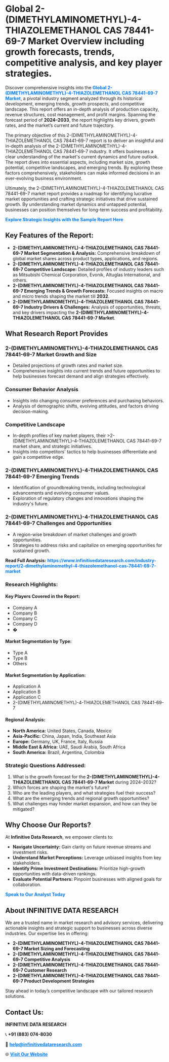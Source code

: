 <h1>Global 2-(DIMETHYLAMINOMETHYL)-4-THIAZOLEMETHANOL CAS 78441-69-7 Market Overview including growth forecasts, trends, competitive analysis, and key player strategies.</h1>
<p>
Discover comprehensive insights into the 
<a href="https://www.infinitivedataresearch.com/industry-report/2-dimethylaminomethyl-4-thiazolemethanol-cas-78441-69-7-market" rel="dofollow" style="color: #007BFF; text-decoration: none;"><strong>Global 2-(DIMETHYLAMINOMETHYL)-4-THIAZOLEMETHANOL CAS 78441-69-7 Market</strong></a>, a pivotal industry segment analyzed through its historical development, emerging trends, growth prospects, and competitive landscape. This report offers an in-depth analysis of production capacity, revenue structures, cost management, and profit margins. Spanning the forecast period of <strong>2024–2033</strong>, the report highlights key drivers, growth rates, and the market’s current and future trajectory.
</p>
<p>
The primary objective of this 2-(DIMETHYLAMINOMETHYL)-4-THIAZOLEMETHANOL CAS 78441-69-7 report is to deliver an insightful and in-depth analysis of the 2-(DIMETHYLAMINOMETHYL)-4-THIAZOLEMETHANOL CAS 78441-69-7 industry. It offers businesses a clear understanding of the market's current dynamics and future outlook. The report dives into essential aspects, including market size, growth potential, competitive landscapes, and emerging trends. By exploring these factors comprehensively, stakeholders can make informed decisions in an ever-evolving business environment.
</p>
<p>
Ultimately, the 2-(DIMETHYLAMINOMETHYL)-4-THIAZOLEMETHANOL CAS 78441-69-7 market report provides a roadmap for identifying lucrative market opportunities and crafting strategic initiatives that drive sustained growth. By understanding market dynamics and untapped potential, businesses can position themselves for long-term success and profitability.
</p>
<p>
<a href="https://www.infinitivedataresearch.com/request-sample/reportId=107616" style="color: #007BFF; text-decoration: none;"><strong>Explore Strategic Insights with the Sample Report Here</strong></a>
</p>

<h2>Key Features of the Report:</h2>
<ul>
<li><strong>2-(DIMETHYLAMINOMETHYL)-4-THIAZOLEMETHANOL CAS 78441-69-7 Market Segmentation & Analysis:</strong> Comprehensive breakdown of global market shares across product types, applications, and regions.</li>
<li><strong>2-(DIMETHYLAMINOMETHYL)-4-THIAZOLEMETHANOL CAS 78441-69-7 Competitive Landscape:</strong> Detailed profiles of industry leaders such as Mitsubishi Chemical Corporation, Evonik, Altuglas International, and others.</li>
<li><strong>2-(DIMETHYLAMINOMETHYL)-4-THIAZOLEMETHANOL CAS 78441-69-7 Emerging Trends & Growth Forecasts:</strong> Focused insights on macro and micro trends shaping the market till <strong>2032</strong>.</li>
<li><strong>2-(DIMETHYLAMINOMETHYL)-4-THIAZOLEMETHANOL CAS 78441-69-7 Industry Drivers & Challenges:</strong> Analysis of opportunities, threats, and key drivers impacting the <strong>2-(DIMETHYLAMINOMETHYL)-4-THIAZOLEMETHANOL CAS 78441-69-7 Market</strong>.</li>
</ul>

<h2>What Research Report Provides</h2>
<h3>2-(DIMETHYLAMINOMETHYL)-4-THIAZOLEMETHANOL CAS 78441-69-7 Market Growth and Size</h3>
<ul>
<li>Detailed projections of growth rates and market size.</li>
<li>Comprehensive insights into current trends and future opportunities to help businesses forecast demand and align strategies effectively.</li>
</ul>

<h3>Consumer Behavior Analysis</h3>
<ul>
<li>Insights into changing consumer preferences and purchasing behaviors.</li>
<li>Analysis of demographic shifts, evolving attitudes, and factors driving decision-making.</li>
</ul>

<h3>Competitive Landscape</h3>
<ul>
<li>In-depth profiles of key market players, their >2-(DIMETHYLAMINOMETHYL)-4-THIAZOLEMETHANOL CAS 78441-69-7 market share, and strategic initiatives.</li>
<li>Insights into competitors' tactics to help businesses differentiate and gain a competitive edge.</li>
</ul>

<h3>2-(DIMETHYLAMINOMETHYL)-4-THIAZOLEMETHANOL CAS 78441-69-7 Emerging Trends</h3>
<ul>
<li>Identification of groundbreaking trends, including technological advancements and evolving consumer values.</li>
<li>Exploration of regulatory changes and innovations shaping the industry's future.</li>
</ul>

<h3>2-(DIMETHYLAMINOMETHYL)-4-THIAZOLEMETHANOL CAS 78441-69-7 Challenges and Opportunities</h3>
<ul>
<li>A region-wise breakdown of market challenges and growth opportunities.</li>
<li>Strategies to address risks and capitalize on emerging opportunities for sustained growth.</li>
</ul>
<p><strong>Read Full Analysis:</strong> <a href="https://www.infinitivedataresearch.com/industry-report/2-dimethylaminomethyl-4-thiazolemethanol-cas-78441-69-7-market" rel="dofollow" style="color: #007BFF; text-decoration: none;"><strong>https://www.infinitivedataresearch.com/industry-report/2-dimethylaminomethyl-4-thiazolemethanol-cas-78441-69-7-market</strong></a></p>
<h3>Research Highlights:</h3>
<h4>Key Players Covered in the Report:</h4>
<ul><li>Company A</li><li>Company B</li><li>Company C</li><li>Company D</li><li>�</li></ul>
<h4>Market Segmentation by Type:</h4>
<ul><li>Type A</li><li>Type B</li><li>Others</li></ul>
<h4>Market Segmentation by Application:</h4>
<ul><li>Application A</li><li>Application B</li><li>Application C</li><li>2-(DIMETHYLAMINOMETHYL)-4-THIAZOLEMETHANOL CAS 78441-69-7</li></ul>

<h4>Regional Analysis:</h4>
<ul>
<li><strong>North America:</strong> United States, Canada, Mexico</li>
<li><strong>Asia-Pacific:</strong> China, Japan, India, Southeast Asia</li>
<li><strong>Europe:</strong> Germany, UK, France, Italy, Russia</li>
<li><strong>Middle East & Africa:</strong> UAE, Saudi Arabia, South Africa</li>
<li><strong>South America:</strong> Brazil, Argentina, Colombia</li>
</ul>

<h3>Strategic Questions Addressed:</h3>
<ol>
<li>What is the growth forecast for the <strong>2-(DIMETHYLAMINOMETHYL)-4-THIAZOLEMETHANOL CAS 78441-69-7 Market</strong> during 2024–2032?</li>
<li>Which forces are shaping the market's future?</li>
<li>Who are the leading players, and what strategies fuel their success?</li>
<li>What are the emerging trends and regional growth opportunities?</li>
<li>What challenges may hinder market expansion, and how can they be mitigated?</li>
</ol>

<h2>Why Choose Our Reports?</h2>
<p>At <strong>Infinitive Data Research</strong>, we empower clients to:</p>
<ul>
<li><strong>Navigate Uncertainty:</strong> Gain clarity on future revenue streams and investment risks.</li>
<li><strong>Understand Market Perceptions:</strong> Leverage unbiased insights from key stakeholders.</li>
<li><strong>Identify Prime Investment Destinations:</strong> Prioritize high-growth opportunities with data-driven rankings.</li>
<li><strong>Evaluate Potential Partners:</strong> Pinpoint businesses with aligned goals for collaboration.</li>
</ul>
<p><a href="https://www.infinitivedataresearch.com/industry-report/2-dimethylaminomethyl-4-thiazolemethanol-cas-78441-69-7-market" rel="dofollow" style="color: #007BFF; text-decoration: none;"><strong>Speak to Our Analyst Today</strong></a></p>

<h2>About INFINITIVE DATA RESEARCH</h2>
<p>We are a trusted name in market research and advisory services, delivering actionable insights and strategic support to businesses across diverse industries. Our expertise lies in offering:</p>
<ul>
<li><strong>2-(DIMETHYLAMINOMETHYL)-4-THIAZOLEMETHANOL CAS 78441-69-7 Market Sizing and Forecasting</strong></li>
<li><strong>2-(DIMETHYLAMINOMETHYL)-4-THIAZOLEMETHANOL CAS 78441-69-7 Competitive Analysis</strong></li>
<li><strong>2-(DIMETHYLAMINOMETHYL)-4-THIAZOLEMETHANOL CAS 78441-69-7 Customer Research</strong></li>
<li><strong>2-(DIMETHYLAMINOMETHYL)-4-THIAZOLEMETHANOL CAS 78441-69-7 Product Development Strategies</strong></li>
</ul>
<p>Stay ahead in today’s competitive landscape with our tailored research solutions.</p>

<h2>Contact Us:</h2>
<p><strong>INFINITIVE DATA RESEARCH</strong></p>
<p>📞 <strong>+91 (883) 074-8030</strong></p>
<p>📧 <strong><a href="mailto:help@infinitivedataresearch.com" style="color: #007BFF;">help@infinitivedataresearch.com</a></strong></p>
<p>🌐 <strong><a href="https://www.infinitivedataresearch.com" rel="dofollow" style="color: #007BFF;">Visit Our Website</a></strong></p>